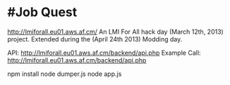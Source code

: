 #Job Quest
=========

http://lmiforall.eu01.aws.af.cm/
An LMI For All hack day (March 12th, 2013) project.
Extended during the (April 24th 2013) Modding day.

API: http://lmiforall.eu01.aws.af.cm/backend/api.php
Example Call: http://lmiforall.eu01.aws.af.cm/backend/api.php

npm install
node dumper.js
node app.js

